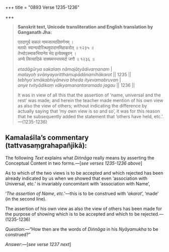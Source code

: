 +++
title = "0893 Verse 1235-1236"

+++
> **Sanskrit text, Unicode transliteration and English translation by Ganganath Jha:** 
>
> एतदागूर्य सकलं नामजात्यादिवर्णनम् ।  
> मतयोः स्वान्ययोरित्थमुपादानमिहाकरोत् ॥ १२३५ ॥  
> तेभ्योऽस्माकभियानेव भेद इत्येवमब्रुवन् ।  
> अन्ये त्वित्यादिकं वाक्यमनन्तरमदो जगौ ॥ १२३६ ॥ 
>
> *etadāgūrya sakalaṃ nāmajātyādivarṇanam* \|  
> *matayoḥ svānyayoritthamupādānamihākarot* \|\| 1235 \|\|  
> *tebhyo'smākabhiyāneva bheda ityevamabruvan* \|  
> *anye tvityādikaṃ vākyamanantaramado jagau* \|\| 1236 \|\| 
>
> It was in view of all this that the assertion of ‘name, universal and the rest’ was made; and herein the teacher made mention of his own view as also the view of others; without indicating the difference by actually saying that ‘my own view is so and so’, it was for this reason that he subsequently added the statement that ‘others have held, etc.’.—(1235-1236)



## Kamalaśīla’s commentary (tattvasaṃgrahapañjikā):

The following *Text* explains what *Diṅnāga* really means by asserting the Conceptual Content in two forms.—[*see verses 1235-1236 above*]

As to which of the two views is to be accepted and which rejected has been already indicated by us when we showed that even ‘association with Universal, etc.’ is invariably concomitant with ‘association with Name’,

‘*The assertion of Name*, *etc*.’—this is to be construed with ‘*akarot*’, ‘made’ (in the second line).

The assertion of his own view as also the view of others has been made for the purpose of showing which is to be accepted and which to be rejected.—(1235-1236)

*Question*:—“How then are the words of *Diṅnāga* in his *Nyāyamukha* to be construed?”

*Answer*:—[*see verse 1237 next*]


